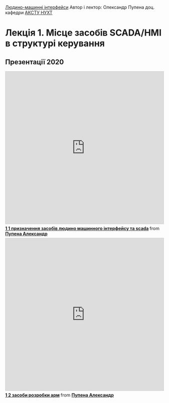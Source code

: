 [Людино-машинні інтерфейси](https://pupenasan.github.io/hmi/)  Автор і лектор: Олександр Пупена доц. кафедри [АКСТУ НУХТ](http://www.iasu-nuft.pp.ua/) 

# Лекція 1. Місце засобів SCADA/HMI в структурі керування



## Презентації 2020

<iframe src="https://www.slideshare.net/slideshow/embed_code/key/2u7lGmsih0AUIp" width="597" height="486" frameborder="0" marginwidth="0" marginheight="0" scrolling="no" style="border:1px solid #CCC; border-width:1px; margin-bottom:5px; max-width: 100%;" allowfullscreen> </iframe> <div style="margin-bottom:5px"> <strong> <a href="https://www.slideshare.net/pupenasan/1-1-scada" title="1 1 призначення засобів людино машинного інтерфейсу та scada" target="_blank">1 1 призначення засобів людино машинного інтерфейсу та scada</a> </strong> from <strong><a href="https://www.slideshare.net/pupenasan" target="_blank">Пупена Александр</a></strong> </div>

<iframe src="https://www.slideshare.net/slideshow/embed_code/key/izyinZoYqP77Pw" width="597" height="486" frameborder="0" marginwidth="0" marginheight="0" scrolling="no" style="border:1px solid #CCC; border-width:1px; margin-bottom:5px; max-width: 100%;" allowfullscreen> </iframe> <div style="margin-bottom:5px"> <strong> <a href="https://www.slideshare.net/pupenasan/1-2-80458827" title="1 2 засоби розробки арм" target="_blank">1 2 засоби розробки арм</a> </strong> from <strong><a href="https://www.slideshare.net/pupenasan" target="_blank">Пупена Александр</a></strong> </div>
